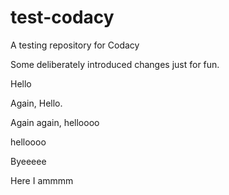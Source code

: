 # test-codacy
A testing repository for Codacy


Some deliberately introduced changes just for fun.

Hello

Again, Hello.

Again again, helloooo

helloooo

Byeeeee

Here I ammmm
